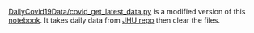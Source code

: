 [DailyCovid19Data/covid_get_latest_data.py](https://github.com/silverstone1903/covid19/blob/master/DailyCovid19Data/covid_get_latest_data.py) is a modified version of this [notebook](https://github.com/imdevskp/covid_19_jhu_data_web_scrap_and_cleaning/blob/master/data_cleaning.ipynb). It takes daily data from [JHU repo](https://github.com/CSSEGISandData/COVID-19/) then clear the files. 